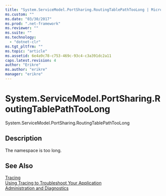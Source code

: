 ```yaml
---
title: "System.ServiceModel.PortSharing.RoutingTablePathTooLong | Microsoft Docs"
ms.custom: ""
ms.date: "03/30/2017"
ms.prod: ".net-framework"
ms.reviewer: ""
ms.suite: ""
ms.technology: 
  - "dotnet-clr"
ms.tgt_pltfrm: ""
ms.topic: "article"
ms.assetid: 6e4a9c78-c753-469c-93c4-c3a391dc2a11
caps.latest.revision: 4
author: "Erikre"
ms.author: "erikre"
manager: "erikre"
---
```

# System.ServiceModel.PortSharing.RoutingTablePathTooLong
System.ServiceModel.PortSharing.RoutingTablePathTooLong  
  
## Description  
 The namespace is too long.  
  
## See Also  
 [Tracing](../../../../../docs/framework/wcf/diagnostics/tracing/index.md)   
 [Using Tracing to Troubleshoot Your Application](../../../../../docs/framework/wcf/diagnostics/tracing/using-tracing-to-troubleshoot-your-application.md)   
 [Administration and Diagnostics](../../../../../docs/framework/wcf/diagnostics/index.md)